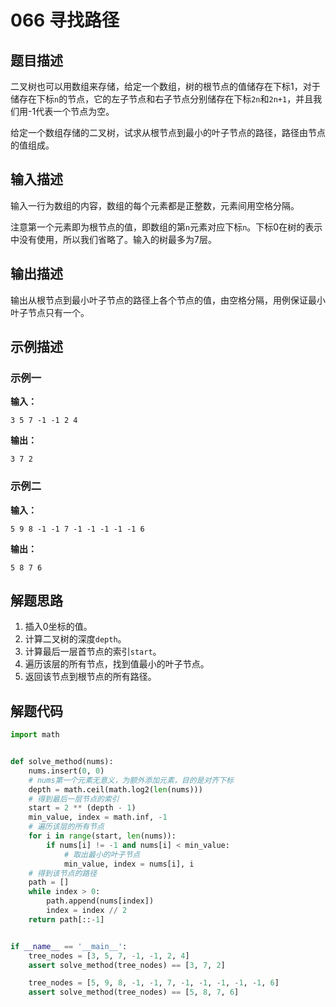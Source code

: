 # 066 寻找路径

## 题目描述

二叉树也可以用数组来存储，给定一个数组，树的根节点的值储存在下标1，对于储存在下标`n`的节点，它的左子节点和右子节点分别储存在下标`2n`和`2n+1`，并且我们用-1代表一个节点为空。

给定一个数组存储的二叉树，试求从根节点到最小的叶子节点的路径，路径由节点的值组成。

## 输入描述

输入一行为数组的内容，数组的每个元素都是正整数，元素间用空格分隔。

注意第一个元素即为根节点的值，即数组的第`n`元素对应下标`n`。下标0在树的表示中没有使用，所以我们省略了。输入的树最多为7层。

## 输出描述

输出从根节点到最小叶子节点的路径上各个节点的值，由空格分隔，用例保证最小叶子节点只有一个。

## 示例描述

### 示例一

**输入：**
```text
3 5 7 -1 -1 2 4
```

**输出：**
```text
3 7 2
```

### 示例二

**输入：**
```text
5 9 8 -1 -1 7 -1 -1 -1 -1 -1 6
```

**输出：**
```text
5 8 7 6
```

## 解题思路

1. 插入0坐标的值。
2. 计算二叉树的深度`depth`。
3. 计算最后一层首节点的索引`start`。
4. 遍历该层的所有节点，找到值最小的叶子节点。
5. 返回该节点到根节点的所有路径。

## 解题代码

```python
import math


def solve_method(nums):
    nums.insert(0, 0)
    # nums第一个元素无意义，为额外添加元素，目的是对齐下标
    depth = math.ceil(math.log2(len(nums)))
    # 得到最后一层节点的索引
    start = 2 ** (depth - 1)
    min_value, index = math.inf, -1
    # 遍历该层的所有节点
    for i in range(start, len(nums)):
        if nums[i] != -1 and nums[i] < min_value:
            # 取出最小的叶子节点
            min_value, index = nums[i], i
    # 得到该节点的路径
    path = []
    while index > 0:
        path.append(nums[index])
        index = index // 2
    return path[::-1]


if __name__ == '__main__':
    tree_nodes = [3, 5, 7, -1, -1, 2, 4]
    assert solve_method(tree_nodes) == [3, 7, 2]

    tree_nodes = [5, 9, 8, -1, -1, 7, -1, -1, -1, -1, -1, 6]
    assert solve_method(tree_nodes) == [5, 8, 7, 6]
```

